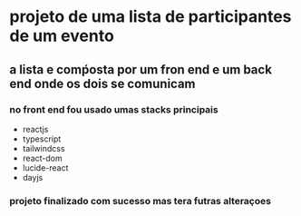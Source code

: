 # projeto de uma lista de participantes de um evento 
## a lista e comṕosta por um fron end e um back end  onde os dois se comunicam 

### no front end fou usado umas stacks principais 

- reactjs
- typescript
- tailwindcss
- react-dom
- lucide-react
- dayjs

### projeto finalizado com sucesso mas tera futras alteraçoes 
